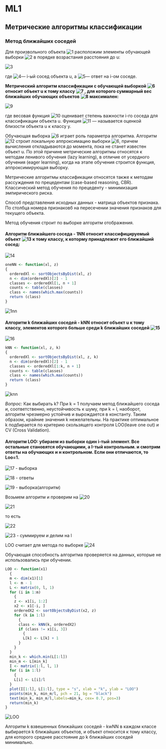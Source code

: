 # ML1

## Метрические алгоритмы классификации

### Метод ближайших соседей

Для произвольного объекта ![1](https://github.com/kristinaovc/ML1/blob/master/images/1.PNG) расположим элементы обучающей выборки ![2](https://github.com/kristinaovc/ML1/blob/master/images/2.PNG) в порядке возрастания расстояния до u:

![3](https://github.com/kristinaovc/ML1/blob/master/images/3.PNG)

где ![4](https://github.com/kristinaovc/ML1/blob/master/images/4.PNG)— i-ый сосед объекта u, а ![5](https://github.com/kristinaovc/ML1/blob/master/images/5.PNG)— ответ на i-ом соседе.

**Метрический алгоритм классификации с обучающей выборкой ![6](https://github.com/kristinaovc/ML1/blob/master/images/6.PNG) относит объект u к тому классу ![7](https://github.com/kristinaovc/ML1/blob/master/images/7.PNG) , для которого суммарный вес ближайших обучающих объектов ![8](https://github.com/kristinaovc/ML1/blob/master/images/8.PNG) максимален:**

 ![9](https://github.com/kristinaovc/ML1/blob/master/images/9.PNG)
 
 где весовая функция ![10](https://github.com/kristinaovc/ML1/blob/master/images/10.PNG) оценивает степень важности i-го соседа для классификации объекта u. Функция ![11](https://github.com/kristinaovc/ML1/blob/master/images/11.PNG) — называется оценкой близости объекта u к классу y.

Обучающая выборка ![6](https://github.com/kristinaovc/ML1/blob/master/images/6.PNG)  играет роль параметра алгоритма. Алгоритм ![12](https://github.com/kristinaovc/ML1/blob/master/images/12.PNG) строит локальную аппроксимацию выборки ![6](https://github.com/kristinaovc/ML1/blob/master/images/6.PNG), причем вычисления откладываются до момента, пока не станет известен объект u. По этой причине метрические алгоритмы относятся к методам ленивого обучения (lazy learning), в отличие от усердного обучения (eager learning), когда на этапе обучения строится функция, аппроксимирующая выборку.

Метрические алгоритмы классификации относятся также к методам рассуждения по прецедентам (case-based reasoning, CBR). Классический метод обучения по прецеденту - минимизация эмпирического риска.

Способ представления исходных данных - матрица объектов признака. По столбца номера признаковб на пересечении значения признаков для текущего объекта.

Метод обучения строит по выборке алгоритм отображения.

#### **Алгоритм ближайшего соседа - 1NN** относит классифицируемый объект ![13](https://github.com/kristinaovc/ML1/blob/master/images/13.PNG) к тому классу, к которму принадлежит его ближайший сосед:

![14](https://github.com/kristinaovc/ML1/blob/master/images/14.PNG)

```R
oneNN <- function(xl, z)
{
  orderedXl <- sortObjectsByDist(xl, z)
  n <- dim(orderedXl)[2] - 1
  classes <- orderedXl[1, n + 1]
  counts <- table(classes)
  class <- names(which.max(counts))
  return (class)
}
```
![1nn](https://github.com/kristinaovc/ML1/blob/master/1NN.PNG)

#### **Алгоритм k ближайших соседей - kNN** относит объект u к тому классу, элементов которого больше среди k ближайших соседей ![15](https://github.com/kristinaovc/ML1/blob/master/images/15.PNG)

![16](https://github.com/kristinaovc/ML1/blob/master/images/16.PNG)


```R
kNN <- function(xl, z, k)
{
  orderedXl <- sortObjectsByDist(xl, z, k)
  n <- dim(orderedXl)[2] - 1
  classes <- orderedXl[1:k, n + 1]	
  counts <- table(classes)	
  class <- names(which.max(counts))	
  return (class)	
}
```
![knn](https://github.com/kristinaovc/ML1/blob/master/images/kNN.PNG)

*Вопрос:* Как выбирать k? При k = 1 получаем метод ближайшего соседа и, соответственно, неустойчивость к шуму, при k = l, наоборот, алгоритм чрезмерно устойчив и вырождается в константу. Таким образом, крайние значения k нежелательны. На практике оптимальное k подбирается по критерию скользящего контроля LOO(leave one out) и CV (Cross Validation).

#### **Алгоритм LOO:** убираем из выборки один i-тый элемент. Все остальные становятся обучающими, а I-тый контрольным. и смотрим ответы на обучающих и н контрольном. Если они отличаются, то Loo=1.

![17](https://github.com/kristinaovc/ML1/blob/master/images/17.PNG) - выборка

![18](https://github.com/kristinaovc/ML1/blob/master/images/18.PNG) - ответы

![19](https://github.com/kristinaovc/ML1/blob/master/images/19.PNG) - выборка(алгоритм)

Возьмем алгоритм и проверим на ![20](https://github.com/kristinaovc/ML1/blob/master/images/20.PNG)

![21](https://github.com/kristinaovc/ML1/blob/master/images/21.PNG)

то есть

![22](https://github.com/kristinaovc/ML1/blob/master/images/22.PNG)

![23](https://github.com/kristinaovc/ML1/blob/master/images/23.PNG) - суммируем и делим на l

LOO считает для метода по выборке ![24](https://github.com/kristinaovc/ML1/blob/master/images/24.PNG)

Обучающая способность алгоритма проверяется на данных, которые не использовались при обучении.

```R
LOO <- function(x1)
  {
  m <- dim(x1)[1]
  l <- m - 1
  L <- matrix(0, l, 1)
  for (i in 1:m) 
    {
    z <- x1[i, 1:2]
    x2 <- x1[-i, ]
    orderedX2 <- sortObjectsByDist(x2, z)
    for (k in 1:l) 
      {
      class <- kNN(k, orderedX2)
      if (class != x1[i, 3]) 
        {
        L[k] <- L[k] + 1
      }
    }
  }
  min_k <- which.min(L[1:l])
  min_m <- L[min_k]
  I <- matrix(1:l, l, 1)
  for (i in 1:l) 
    {
    L[i] <- L[i]/l
  }
  plot(I[1:l], L[1:l], type = "s", xlab = "k", ylab = "LOO")
  points(min_k, min_m/l, pch = 21, bg = "black")
  text(min_k, min_m/l,labels=min_k, cex= 0.7, pos=3)
  return(min_k)
}
```
![LOO](https://github.com/kristinaovc/ML1/blob/master/LOO.PNG)


Алгоритм k взвешенных ближайших соседей - kwNN в каждом классе выбирается k ближайших объектов, и объект относится к тому классу, для которого среднее расстояние до k ближайших соседей минимально.
